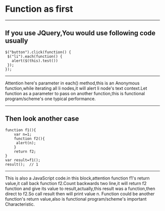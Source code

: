 # Function as first
***
## If you use JQuery,You would use following code usually
```
$("button").click(function() {
 $("li").each(function() {
   alert($(this).test())
 });
});
```
***
Attention here's parameter in each() method,this is an Anonymous function,while iterating all li nodes,it will alert li node's text context.Let function as a parameter to pass on another function,this is functional program/scheme's one typical performance.

***
## Then look another case
```
function f1(){
	var n=1;
	function f2(){
	 alert(n);
	}
	return f2;
}
var result=f1();
result();  // 1
```
***
This is also a JavaScript code.in this block,attention function f1's return value,it call back function f2.Count backwards two line,it will return f2 function and give its value to result,actually,this result was a function,then direct to f2.So call result then will print value n.
Function could be another function's return value,also is functional program/scheme's important Characteristic.

